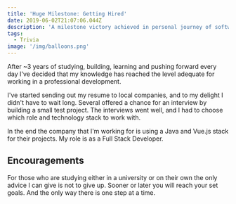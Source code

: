```yaml
---
title: 'Huge Milestone: Getting Hired'
date: 2019-06-02T21:07:06.044Z
description: 'A milestone victory achieved in personal journey of software craftsmanship'
tags:
  - Trivia
image: '/img/balloons.png'
---
```


After ~3 years of studying, building, learning and pushing forward every day I've decided that my knowledge has reached the level adequate for working in a professional development.

I've started sending out my resume to local companies, and to my delight I didn't have to wait long. Several offered a chance for an interview by building a small test project. The interviews went well, and I had to choose which role and technology stack to work with.

In the end the company that I'm working for is using a Java and Vue.js stack for their projects. My role is as a Full Stack Developer.

## Encouragements

For those who are studying either in a university or on their own the only advice I can give is not to give up. Sooner or later you will reach your set goals. And the only way there is one step at a time.
